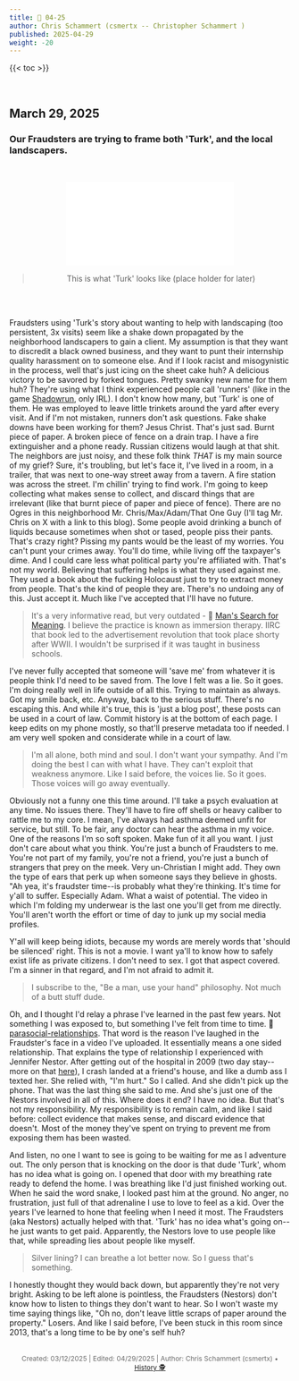 ```yaml
---
title: 📁 04-25
author: Chris Schammert (csmertx -- Christopher Schammert )
published: 2025-04-29
weight: -20
---
```


<!-- The content of this website was written by Christopher Schammert aka Chris Schammert -->

<!--more-->

{{< toc >}}

<br />

## March 29, 2025
### Our Fraudsters are trying to frame both 'Turk', and the local landscapers.

<br />
<div style="text-align: center;">

![Photo](/Blog/daynight/2025/0425.md "")

> This is what 'Turk' looks like (place holder for later)

<br />

</div><br />

Fraudsters using 'Turk's story about wanting to help with landscaping (too persistent, 3x visits) seem like a shake down propagated by the neighborhood landscapers to gain a client. My assumption is that they want to discredit a black owned business, and they want to punt their internship quality harassment on to someone else. And if I look racist and misogynistic in the process, well that's just icing on the sheet cake huh? A delicious victory to be savored by forked tongues. Pretty swanky new name for them huh? They're using what I think experienced people call 'runners' (like in the game [Shadowrun](https://en.wikipedia.org/wiki/Shadowrun_(1993_video_game) "Wikipedia.org / Shadowrun (1993 NES Video Game)"), only IRL). I don't know how many, but 'Turk' is one of them. He was employed to leave little trinkets around the yard after every visit. And if I'm not mistaken, runners don't ask questions. Fake shake downs have been working for them? Jesus Christ. That's just sad. Burnt piece of paper. A broken piece of fence on a drain trap. I have a fire extinguisher and a phone ready. Russian citizens would laugh at that shit. The neighbors are just noisy, and these folk think _THAT_ is my main source of my grief? Sure, it's troubling, but let's face it, I've lived in a room, in a trailer, that was next to one-way street away from a tavern. A fire station was across the street. I'm chillin' trying to find work. I'm going to keep collecting what makes sense to collect, and discard things that are irrelevant (like that burnt piece of paper and piece of fence). There are no Ogres in this neighborhood Mr. Chris/Max/Adam/That One Guy (I'll tag Mr. Chris on X with a link to this blog). Some people avoid drinking a bunch of liquids because sometimes when shot or tased, people piss their pants. That's crazy right? Pissing my pants would be the least of my worries. You can't punt your crimes away. You'll do time, while living off the taxpayer's dime. And I could care less what political party you're affiliated with. That's not my world. Believing that suffering helps is what they used against me. They used a book about the fucking Holocaust just to try to extract money from people. That's the kind of people they are. There's no undoing any of this. Just accept it. Much like I've accepted that I'll have no future.

> It's a very informative read, but very outdated - 🔗 [Man's Search for Meaning](https://en.wikipedia.org/wiki/Man's_Search_for_Meaning). I believe the practice is known as immersion therapy. IIRC that book led to the advertisement revolution that took place shorty after WWII. I wouldn't be surprised if it was taught in business schools.

I've never fully accepted that someone will 'save me' from whatever it is people think I'd need to be saved from. The love I felt was a lie. So it goes. I'm doing really well in life outside of all this. Trying to maintain as always. Got my smile back, etc. Anyway, back to the serious stuff. There's no escaping this. And while it's true, this is 'just a blog post', these posts can be used in a court of law. Commit history is at the bottom of each page. I keep edits on my phone mostly, so that'll preserve metadata too if needed. I am very well spoken and considerate while in a court of law.

> I'm all alone, both mind and soul. I don't want your sympathy. And I'm doing the best I can with what I have. They can't exploit that weakness anymore. Like I said before, the voices lie. So it goes. Those voices will go away eventually.

Obviously not a funny one this time around. I'll take a psych evaluation at any time. No issues there. They'll have to fire off shells or heavy caliber to rattle me to my core. I mean, I've always had asthma deemed unfit for service, but still. To be fair, any doctor can hear the asthma in my voice. One of the reasons I'm so soft spoken. Make fun of it all you want. I just don't care about what you think. You're just a bunch of Fraudsters to me. You're not part of my family, you're not a friend, you're just a bunch of strangers that prey on the meek. Very un-Christian I might add. They own the type of ears that perk up when someone says they believe in ghosts. "Ah yea, it's fraudster time--is probably what they're thinking. It's time for y'all to suffer. Especially Adam. What a waist of potential. The video in which I'm folding my underwear is the last one you'll get from me directly. You'll aren't worth the effort or time of day to junk up my social media profiles.

Y'all will keep being idiots, because my words are merely words that 'should be silenced' right. This is not a movie. I want ya'll to know how to safely exist life as private citizens. I don't need to sex. I got that aspect covered. I'm a sinner in that regard, and I'm not afraid to admit it.

> I subscribe to the, "Be a man, use your hand" philosophy. Not much of a butt stuff dude.

Oh, and I thought I'd relay a phrase I've learned in the past few years. Not something I was exposed to, but something I've felt from time to time. 🔗 [parasocial-relationships](https://www.psychologytoday.com/us/basics/parasocial-relationships). That word is the reason I've laughed in the Fraudster's face in a video I've uploaded. It essentially means a one sided relationship. That explains the type of relationship I experienced with Jennifer Nestor. After getting out of the hospital in 2009 (two day stay--more on that [here](/Blog/daynight/2022/)), I crash landed at a friend's house, and like a dumb ass I texted her. She relied with, "I'm hurt." So I called. And she didn't pick up the phone. That was the last thing she said to me. And she's just one of the Nestors involved in all of this. Where does it end? I have no idea. But that's not my responsibility. My responsibility is to remain calm, and like I said before: collect evidence that makes sense, and discard evidence that doesn't. Most of the money they've spent on trying to prevent me from exposing them has been wasted.

And listen, no one I want to see is going to be waiting for me as I adventure out. The only person that is knocking on the door is that dude 'Turk', whom has no idea what is going on. I opened that door with my breathing rate ready to defend the home. I was breathing like I'd just finished working out. When he said the word snake, I looked past him at the ground. No anger, no frustration, just full of that adrenaline I use to love to feel as a kid. Over the years I've learned to hone that feeling when I need it most. The Fraudsters (aka Nestors) actually helped with that. 'Turk' has no idea what's going on--he just wants to get paid. Apparently, the Nestors love to use people like that, while spreading lies about people like myself.

> Silver lining? I can breathe a lot better now. So I guess that's something.

I honestly thought they would back down, but apparently they're not very bright. Asking to be left alone is pointless, the Fraudsters (Nestors) don't know how to listen to things they don't want to hear. So I won't waste my time saying things like, "Oh no, don't leave little scraps of paper around the property." Losers. And like I said before, I've been stuck in this room since 2013, that's a long time to be by one's self huh?

<br />

<div style="text-align: center; font-size:12px; color:dimgray">
    Created: 03/12/2025 | Edited: 04/29/2025 | Author: Chris Schammert (csmertx) • 
    <a href="https://github.com/csmertx/csmertx.github.io/commits/main/content/Blog/daynight/2025/0325.md"
       title="Github.com | csmertx \ csmertx.github.io \ commits \ main \ content \ Blog \ Day & Night \ 2025 \ 03-2025">
       History 🕵️
    </a>
</div>